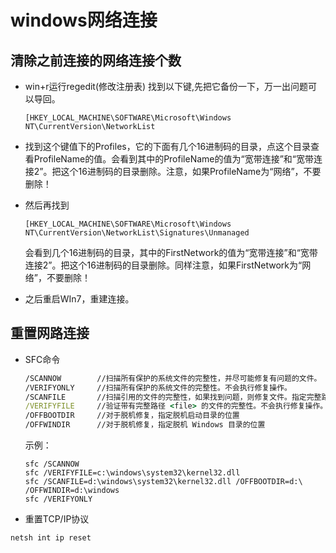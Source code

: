 # windows网络连接

## 清除之前连接的网络连接个数

* win+r运行regedit(修改注册表)
    找到以下键,先把它备份一下，万一出问题可以导回。
    ```regedit
    [HKEY_LOCAL_MACHINE\SOFTWARE\Microsoft\Windows NT\CurrentVersion\NetworkList
    ```

* 找到这个键值下的Profiles，它的下面有几个16进制码的目录，点这个目录查看ProfileName的值。会看到其中的ProfileName的值为“宽带连接”和“宽带连接2”。把这个16进制码的目录删除。注意，如果ProfileName为“网络”，不要删除！
* 然后再找到
    ```regedit
    [HKEY_LOCAL_MACHINE\SOFTWARE\Microsoft\Windows NT\CurrentVersion\NetworkList\Signatures\Unmanaged
    ```
    会看到几个16进制码的目录，其中的FirstNetwork的值为“宽带连接”和“宽带连接2”。把这个16进制码的目录删除。同样注意，如果FirstNetwork为“网络”，不要删除！

* 之后重启WIn7，重建连接。

## 重置网路连接

* SFC命令
    ```cmd
    /SCANNOW        //扫描所有保护的系统文件的完整性，并尽可能修复有问题的文件。
    /VERIFYONLY     //扫描所有保护的系统文件的完整性。不会执行修复操作。
    /SCANFILE       //扫描引用的文件的完整性，如果找到问题，则修复文件。指定完整路径 <file>
    /VERIFYFILE     //验证带有完整路径 <file> 的文件的完整性。不会执行修复操作。
    /OFFBOOTDIR     //对于脱机修复，指定脱机启动目录的位置
    /OFFWINDIR      //对于脱机修复，指定脱机 Windows 目录的位置
    ```
    示例：
    ```dos
    sfc /SCANNOW
    sfc /VERIFYFILE=c:\windows\system32\kernel32.dll
    sfc /SCANFILE=d:\windows\system32\kernel32.dll /OFFBOOTDIR=d:\ /OFFWINDIR=d:\windows
    sfc /VERIFYONLY
    ```
* 重置TCP/IP协议

```cmd
netsh int ip reset
```